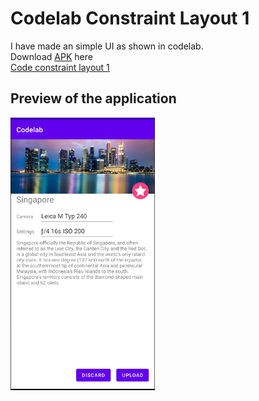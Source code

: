 # Codelab Constraint Layout 1

I have made an simple UI as shown in codelab.
<br>
Download [APK](https://github.com/imAtulSharma/Codelab/releases/download/v5.0/app-debug.apk) here
<br>
[Code constraint layout 1](https://developer.android.com/codelabs/constraint-layout)

## Preview of the application

<img title="" src="https://raw.githubusercontent.com/imAtulSharma/imAtulSharma/master/CDN/AndroidApplicationsPreviews/Codelab/constraint%20layout%201/01.PNG" alt="" width="231">


